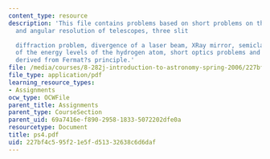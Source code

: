```yaml
---
content_type: resource
description: 'This file contains problems based on short problems on the sensitivity
  and angular resolution of telescopes, three slit

  diffraction problem, divergence of a laser beam, XRay mirror, semiclassical derivation
  of the energy levels of the hydrogen atom, short optics problems and Snell?s law
  derived from Fermat?s principle.'
file: /media/courses/8-282j-introduction-to-astronomy-spring-2006/227bf4c595f21e5fd51332638c6d6daf_ps4.pdf
file_type: application/pdf
learning_resource_types:
- Assignments
ocw_type: OCWFile
parent_title: Assignments
parent_type: CourseSection
parent_uid: 69a7416e-f890-2958-1833-5072202dfe0a
resourcetype: Document
title: ps4.pdf
uid: 227bf4c5-95f2-1e5f-d513-32638c6d6daf
---
```

